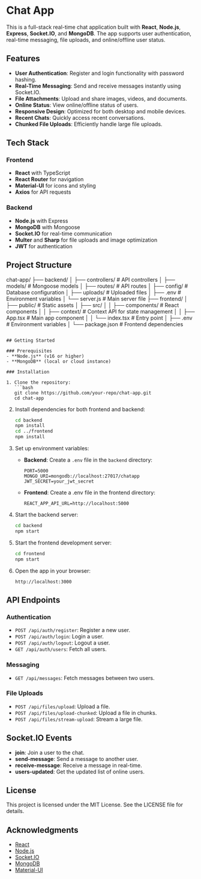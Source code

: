 # Chat App

This is a full-stack real-time chat application built with **React**, **Node.js**, **Express**, **Socket.IO**, and **MongoDB**. The app supports user authentication, real-time messaging, file uploads, and online/offline user status.

## Features

- **User Authentication**: Register and login functionality with password hashing.
- **Real-Time Messaging**: Send and receive messages instantly using Socket.IO.
- **File Attachments**: Upload and share images, videos, and documents.
- **Online Status**: View online/offline status of users.
- **Responsive Design**: Optimized for both desktop and mobile devices.
- **Recent Chats**: Quickly access recent conversations.
- **Chunked File Uploads**: Efficiently handle large file uploads.

## Tech Stack

### Frontend
- **React** with TypeScript
- **React Router** for navigation
- **Material-UI** for icons and styling
- **Axios** for API requests

### Backend
- **Node.js** with Express
- **MongoDB** with Mongoose
- **Socket.IO** for real-time communication
- **Multer** and **Sharp** for file uploads and image optimization
- **JWT** for authentication

## Project Structure

chat-app/
├── backend/
│   ├── controllers/       # API controllers
│   ├── models/            # Mongoose models
│   ├── routes/            # API routes
│   ├── config/            # Database configuration
│   ├── uploads/           # Uploaded files
│   ├── .env               # Environment variables
│   └── server.js          # Main server file
├── frontend/
│   ├── public/            # Static assets
│   ├── src/
│   │   ├── components/    # React components
│   │   ├── context/       # Context API for state management
│   │   ├── App.tsx        # Main app component
│   │   └── index.tsx      # Entry point
│   ├── .env               # Environment variables
│   └── package.json       # Frontend dependencies
```

## Getting Started

### Prerequisites
- **Node.js** (v16 or higher)
- **MongoDB** (local or cloud instance)

### Installation

1. Clone the repository:
   ```bash
   git clone https://github.com/your-repo/chat-app.git
   cd chat-app
   ```

2. Install dependencies for both frontend and backend:
   ```bash
   cd backend
   npm install
   cd ../frontend
   npm install
   ```

3. Set up environment variables:
   - **Backend**: Create a `.env` file in the `backend` directory:
     ```env
     PORT=5000
     MONGO_URI=mongodb://localhost:27017/chatapp
     JWT_SECRET=your_jwt_secret
     ```
   - **Frontend**: Create a .env file in the frontend directory:
     ```env
     REACT_APP_API_URL=http://localhost:5000
     ```

4. Start the backend server:
   ```bash
   cd backend
   npm start
   ```

5. Start the frontend development server:
   ```bash
   cd frontend
   npm start
   ```

6. Open the app in your browser:
   ```
   http://localhost:3000
   ```

## API Endpoints

### Authentication
- `POST /api/auth/register`: Register a new user.
- `POST /api/auth/login`: Login a user.
- `POST /api/auth/logout`: Logout a user.
- `GET /api/auth/users`: Fetch all users.

### Messaging
- `GET /api/messages`: Fetch messages between two users.

### File Uploads
- `POST /api/files/upload`: Upload a file.
- `POST /api/files/upload-chunked`: Upload a file in chunks.
- `POST /api/files/stream-upload`: Stream a large file.

## Socket.IO Events

- **join**: Join a user to the chat.
- **send-message**: Send a message to another user.
- **receive-message**: Receive a message in real-time.
- **users-updated**: Get the updated list of online users.


## License

This project is licensed under the MIT License. See the LICENSE file for details.

## Acknowledgments

- [React](https://reactjs.org/)
- [Node.js](https://nodejs.org/)
- [Socket.IO](https://socket.io/)
- [MongoDB](https://www.mongodb.com/)
- [Material-UI](https://mui.com/)
